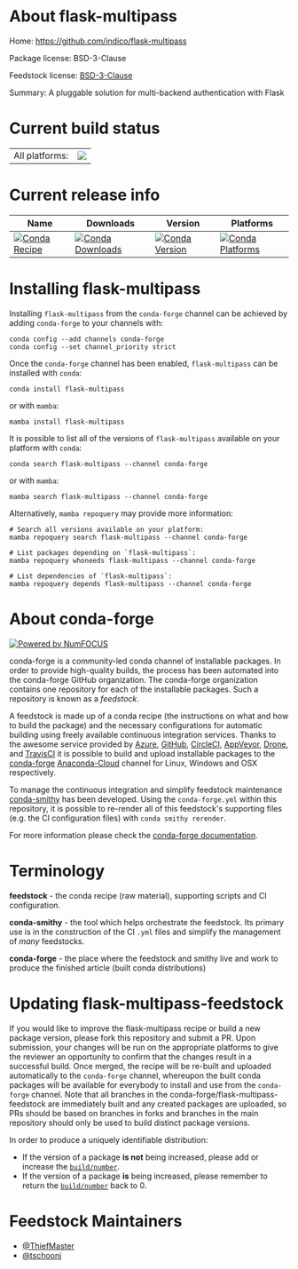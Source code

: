 About flask-multipass
=====================

Home: https://github.com/indico/flask-multipass

Package license: BSD-3-Clause

Feedstock license: [BSD-3-Clause](https://github.com/conda-forge/flask-multipass-feedstock/blob/main/LICENSE.txt)

Summary: A pluggable solution for multi-backend authentication with Flask

Current build status
====================


<table><tr><td>All platforms:</td>
    <td>
      <a href="https://dev.azure.com/conda-forge/feedstock-builds/_build/latest?definitionId=12405&branchName=main">
        <img src="https://dev.azure.com/conda-forge/feedstock-builds/_apis/build/status/flask-multipass-feedstock?branchName=main">
      </a>
    </td>
  </tr>
</table>

Current release info
====================

| Name | Downloads | Version | Platforms |
| --- | --- | --- | --- |
| [![Conda Recipe](https://img.shields.io/badge/recipe-flask--multipass-green.svg)](https://anaconda.org/conda-forge/flask-multipass) | [![Conda Downloads](https://img.shields.io/conda/dn/conda-forge/flask-multipass.svg)](https://anaconda.org/conda-forge/flask-multipass) | [![Conda Version](https://img.shields.io/conda/vn/conda-forge/flask-multipass.svg)](https://anaconda.org/conda-forge/flask-multipass) | [![Conda Platforms](https://img.shields.io/conda/pn/conda-forge/flask-multipass.svg)](https://anaconda.org/conda-forge/flask-multipass) |

Installing flask-multipass
==========================

Installing `flask-multipass` from the `conda-forge` channel can be achieved by adding `conda-forge` to your channels with:

```
conda config --add channels conda-forge
conda config --set channel_priority strict
```

Once the `conda-forge` channel has been enabled, `flask-multipass` can be installed with `conda`:

```
conda install flask-multipass
```

or with `mamba`:

```
mamba install flask-multipass
```

It is possible to list all of the versions of `flask-multipass` available on your platform with `conda`:

```
conda search flask-multipass --channel conda-forge
```

or with `mamba`:

```
mamba search flask-multipass --channel conda-forge
```

Alternatively, `mamba repoquery` may provide more information:

```
# Search all versions available on your platform:
mamba repoquery search flask-multipass --channel conda-forge

# List packages depending on `flask-multipass`:
mamba repoquery whoneeds flask-multipass --channel conda-forge

# List dependencies of `flask-multipass`:
mamba repoquery depends flask-multipass --channel conda-forge
```


About conda-forge
=================

[![Powered by
NumFOCUS](https://img.shields.io/badge/powered%20by-NumFOCUS-orange.svg?style=flat&colorA=E1523D&colorB=007D8A)](https://numfocus.org)

conda-forge is a community-led conda channel of installable packages.
In order to provide high-quality builds, the process has been automated into the
conda-forge GitHub organization. The conda-forge organization contains one repository
for each of the installable packages. Such a repository is known as a *feedstock*.

A feedstock is made up of a conda recipe (the instructions on what and how to build
the package) and the necessary configurations for automatic building using freely
available continuous integration services. Thanks to the awesome service provided by
[Azure](https://azure.microsoft.com/en-us/services/devops/), [GitHub](https://github.com/),
[CircleCI](https://circleci.com/), [AppVeyor](https://www.appveyor.com/),
[Drone](https://cloud.drone.io/welcome), and [TravisCI](https://travis-ci.com/)
it is possible to build and upload installable packages to the
[conda-forge](https://anaconda.org/conda-forge) [Anaconda-Cloud](https://anaconda.org/)
channel for Linux, Windows and OSX respectively.

To manage the continuous integration and simplify feedstock maintenance
[conda-smithy](https://github.com/conda-forge/conda-smithy) has been developed.
Using the ``conda-forge.yml`` within this repository, it is possible to re-render all of
this feedstock's supporting files (e.g. the CI configuration files) with ``conda smithy rerender``.

For more information please check the [conda-forge documentation](https://conda-forge.org/docs/).

Terminology
===========

**feedstock** - the conda recipe (raw material), supporting scripts and CI configuration.

**conda-smithy** - the tool which helps orchestrate the feedstock.
                   Its primary use is in the construction of the CI ``.yml`` files
                   and simplify the management of *many* feedstocks.

**conda-forge** - the place where the feedstock and smithy live and work to
                  produce the finished article (built conda distributions)


Updating flask-multipass-feedstock
==================================

If you would like to improve the flask-multipass recipe or build a new
package version, please fork this repository and submit a PR. Upon submission,
your changes will be run on the appropriate platforms to give the reviewer an
opportunity to confirm that the changes result in a successful build. Once
merged, the recipe will be re-built and uploaded automatically to the
`conda-forge` channel, whereupon the built conda packages will be available for
everybody to install and use from the `conda-forge` channel.
Note that all branches in the conda-forge/flask-multipass-feedstock are
immediately built and any created packages are uploaded, so PRs should be based
on branches in forks and branches in the main repository should only be used to
build distinct package versions.

In order to produce a uniquely identifiable distribution:
 * If the version of a package **is not** being increased, please add or increase
   the [``build/number``](https://docs.conda.io/projects/conda-build/en/latest/resources/define-metadata.html#build-number-and-string).
 * If the version of a package **is** being increased, please remember to return
   the [``build/number``](https://docs.conda.io/projects/conda-build/en/latest/resources/define-metadata.html#build-number-and-string)
   back to 0.

Feedstock Maintainers
=====================

* [@ThiefMaster](https://github.com/ThiefMaster/)
* [@tschoonj](https://github.com/tschoonj/)

